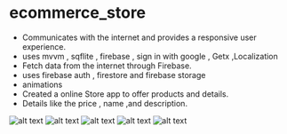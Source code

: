 # ecommerce_store
- Communicates with the internet and provides a responsive user experience.
- uses mvvm , sqflite , firebase , sign in with google , Getx ,Localization
- Fetch data from the internet through Firebase.
- uses firebase auth , firestore and firebase storage
- animations
- Created a online Store app to offer products and details.
- Details like the price , name ,and description.

![alt text](https://static.wixstatic.com/media/4a437c_673f41ac40984781b745cda4039f3d9f~mv2.jpg)
![alt text](https://static.wixstatic.com/media/4a437c_16cb73e7fb0c495fa3c164b7a636eb61~mv2.jpg)
![alt text](https://static.wixstatic.com/media/4a437c_f5ddebdc918b4ea7814ccd8c7c5fc864~mv2.jpg)
![alt text](https://static.wixstatic.com/media/4a437c_c7ffc984422f40198c531ebbbf86dc07~mv2.jpg)
![alt text](https://static.wixstatic.com/media/4a437c_a3b40c3cc60b4188832c83c36c8db8ee~mv2.jpg)
